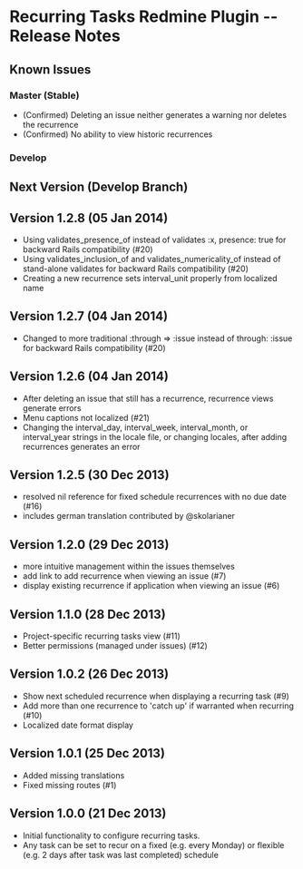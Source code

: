 # Recurring Tasks Redmine Plugin -- Release Notes

## Known Issues

### Master (Stable)

* (Confirmed) Deleting an issue neither generates a warning nor deletes the recurrence
* (Confirmed) No ability to view historic recurrences

### Develop

## Next Version (Develop Branch)

## Version 1.2.8 (05 Jan 2014)

* Using validates_presence_of instead of validates :x, presence: true for backward Rails compatibility (#20)
* Using validates_inclusion_of and validates_numericality_of instead of stand-alone validates for backward Rails compatibility (#20)
* Creating a new recurrence sets interval_unit properly from localized name

## Version 1.2.7 (04 Jan 2014)

* Changed to more traditional :through => :issue instead of through: :issue for backward Rails compatibility (#20)

## Version 1.2.6 (04 Jan 2014)

* After deleting an issue that still has a recurrence, recurrence views generate errors
* Menu captions not localized (#21)
* Changing the interval_day, interval_week, interval_month, or interval_year strings in the locale file, or changing locales, after adding recurrences generates an error

## Version 1.2.5 (30 Dec 2013)

* resolved nil reference for fixed schedule recurrences with no due date (#16)
* includes german translation contributed by @skolarianer

## Version 1.2.0 (29 Dec 2013)

* more intuitive management within the issues themselves
* add link to add recurrence when viewing an issue (#7)
* display existing recurrence if application when viewing an issue (#6)

## Version 1.1.0 (28 Dec 2013)

* Project-specific recurring tasks view (#11)
* Better permissions (managed under issues) (#12)

## Version 1.0.2 (26 Dec 2013)

* Show next scheduled recurrence when displaying a recurring task (#9)
* Add more than one recurrence to 'catch up' if warranted when recurring (#10)
* Localized date format display

## Version 1.0.1 (25 Dec 2013)

* Added missing translations
* Fixed missing routes (#1)

## Version 1.0.0 (21 Dec 2013)

* Initial functionality to configure recurring tasks. 
* Any task can be set to recur on a fixed (e.g. every Monday) 
  or flexible (e.g. 2 days after task was last completed) schedule
